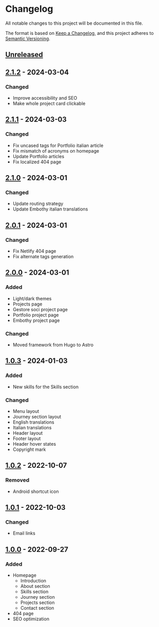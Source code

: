 # Changelog

All notable changes to this project will be documented in this file.

The format is based on [Keep a Changelog](https://keepachangelog.com/en/1.0.0/),
and this project adheres to [Semantic Versioning](https://semver.org/spec/v2.0.0.html).

## [Unreleased]

## [2.1.2] - 2024-03-04

### Changed

- Improve accessibility and SEO
- Make whole project card clickable

## [2.1.1] - 2024-03-03

### Changed

- Fix uncased tags for Portfolio italian article
- Fix mismatch of acronyms on homepage
- Update Portfolio articles
- Fix localized 404 page

## [2.1.0] - 2024-03-01

### Changed

- Update routing strategy
- Update Embothy italian translations

## [2.0.1] - 2024-03-01

### Changed

- Fix Netlify 404 page
- Fix alternate tags generation

## [2.0.0] - 2024-03-01

### Added

- Light/dark themes
- Projects page
- Gestore soci project page
- Portfolio project page
- Embothy project page

### Changed

- Moved framework from Hugo to Astro

## [1.0.3] - 2024-01-03

### Added

- New skills for the Skills section

### Changed

- Menu layout
- Journey section layout
- English translations
- Italian translations
- Header layout
- Footer layout
- Header hover states
- Copyright mark

## [1.0.2] - 2022-10-07

### Removed

- Android shortcut icon

## [1.0.1] - 2022-10-03

### Changed

- Email links

## [1.0.0] - 2022-09-27

### Added

- Homepage
  - Introduction
  - About section
  - Skills section
  - Journey section
  - Projects section
  - Contact section
- 404 page
- SEO optimization

[unreleased]: https://gitlab.com/KL-B0/portfolio/-/compare/v1.0.3...HEAD
[2.1.2]: https://gitlab.com/KL-B0/portfolio/-/compare/v2.1.1...v2.1.2
[2.1.1]: https://gitlab.com/KL-B0/portfolio/-/compare/v2.1.0...v2.1.1
[2.1.0]: https://gitlab.com/KL-B0/portfolio/-/compare/v2.0.1...v2.1.0
[2.0.1]: https://gitlab.com/KL-B0/portfolio/-/compare/v2.0.0...v2.0.1
[2.0.0]: https://gitlab.com/KL-B0/portfolio/-/compare/v1.0.3...v2.0.0
[1.0.3]: https://gitlab.com/KL-B0/portfolio/-/compare/v1.0.2...v1.0.3
[1.0.2]: https://gitlab.com/KL-B0/portfolio/-/compare/v1.0.1...v1.0.2
[1.0.1]: https://gitlab.com/KL-B0/portfolio/-/compare/v1.0.0...v1.0.1
[1.0.0]: https://gitlab.com/KL-B0/portfolio/-/tree/v1.0.0
